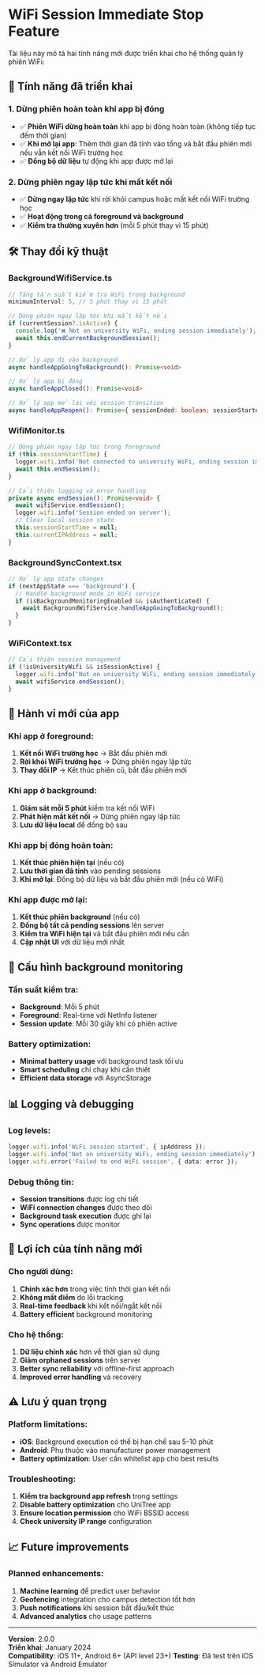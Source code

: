 # WiFi Session Immediate Stop Feature

Tài liệu này mô tả hai tính năng mới được triển khai cho hệ thống quản lý phiên WiFi:

## 🔄 Tính năng đã triển khai

### 1. **Dừng phiên hoàn toàn khi app bị đóng**
- ✅ **Phiên WiFi dừng hoàn toàn** khi app bị đóng hoàn toàn (không tiếp tục đếm thời gian)
- ✅ **Khi mở lại app**: Thêm thời gian đã tính vào tổng và bắt đầu phiên mới nếu vẫn kết nối WiFi trường học
- ✅ **Đồng bộ dữ liệu** tự động khi app được mở lại

### 2. **Dừng phiên ngay lập tức khi mất kết nối**
- ✅ **Dừng ngay lập tức** khi rời khỏi campus hoặc mất kết nối WiFi trường học
- ✅ **Hoạt động trong cả foreground và background**
- ✅ **Kiểm tra thường xuyên hơn** (mỗi 5 phút thay vì 15 phút)

## 🛠️ Thay đổi kỹ thuật

### BackgroundWifiService.ts
```typescript
// Tăng tần suất kiểm tra WiFi trong background
minimumInterval: 5, // 5 phút thay vì 15 phút

// Dừng phiên ngay lập tức khi mất kết nối
if (currentSession?.isActive) {
  console.log('❌ Not on university WiFi, ending session immediately');
  await this.endCurrentBackgroundSession();
}

// Xử lý app đi vào background
async handleAppGoingToBackground(): Promise<void>

// Xử lý app bị đóng
async handleAppClosed(): Promise<void>

// Xử lý app mở lại với session transition
async handleAppReopen(): Promise<{ sessionEnded: boolean; sessionStarted: boolean }>
```

### WifiMonitor.ts
```typescript
// Dừng phiên ngay lập tức trong foreground
if (this.sessionStartTime) {
  logger.wifi.info('Not connected to university WiFi, ending session immediately');
  await this.endSession();
}

// Cải thiện logging và error handling
private async endSession(): Promise<void> {
  await wifiService.endSession();
  logger.wifi.info('Session ended on server');
  // Clear local session state
  this.sessionStartTime = null;
  this.currentIPAddress = null;
}
```

### BackgroundSyncContext.tsx
```typescript
// Xử lý app state changes
if (nextAppState === 'background') {
  // Handle background mode in WiFi service
  if (isBackgroundMonitoringEnabled && isAuthenticated) {
    await BackgroundWifiService.handleAppGoingToBackground();
  }
}
```

### WiFiContext.tsx
```typescript
// Cải thiện session management
if (!isUniversityWifi && isSessionActive) {
  logger.wifi.info('Not on university WiFi, ending session immediately');
  await wifiService.endSession();
}
```

## 📱 Hành vi mới của app

### Khi app ở foreground:
1. **Kết nối WiFi trường học** → Bắt đầu phiên mới
2. **Rời khỏi WiFi trường học** → Dừng phiên ngay lập tức
3. **Thay đổi IP** → Kết thúc phiên cũ, bắt đầu phiên mới

### Khi app ở background:
1. **Giám sát mỗi 5 phút** kiểm tra kết nối WiFi
2. **Phát hiện mất kết nối** → Dừng phiên ngay lập tức
3. **Lưu dữ liệu local** để đồng bộ sau

### Khi app bị đóng hoàn toàn:
1. **Kết thúc phiên hiện tại** (nếu có)
2. **Lưu thời gian đã tính** vào pending sessions
3. **Khi mở lại**: Đồng bộ dữ liệu và bắt đầu phiên mới (nếu có WiFi)

### Khi app được mở lại:
1. **Kết thúc phiên background** (nếu có)
2. **Đồng bộ tất cả pending sessions** lên server
3. **Kiểm tra WiFi hiện tại** và bắt đầu phiên mới nếu cần
4. **Cập nhật UI** với dữ liệu mới nhất

## 🔧 Cấu hình background monitoring

### Tần suất kiểm tra:
- **Background**: Mỗi 5 phút
- **Foreground**: Real-time với NetInfo listener
- **Session update**: Mỗi 30 giây khi có phiên active

### Battery optimization:
- **Minimal battery usage** với background task tối ưu
- **Smart scheduling** chỉ chạy khi cần thiết
- **Efficient data storage** với AsyncStorage

## 📊 Logging và debugging

### Log levels:
```typescript
logger.wifi.info('WiFi session started', { ipAddress });
logger.wifi.info('Not on university WiFi, ending session immediately');
logger.wifi.error('Failed to end WiFi session', { data: error });
```

### Debug thông tin:
- **Session transitions** được log chi tiết
- **WiFi connection changes** được theo dõi
- **Background task execution** được ghi lại
- **Sync operations** được monitor

## 🚀 Lợi ích của tính năng mới

### Cho người dùng:
1. **Chính xác hơn** trong việc tính thời gian kết nối
2. **Không mất điểm** do lỗi tracking
3. **Real-time feedback** khi kết nối/ngắt kết nối
4. **Battery efficient** background monitoring

### Cho hệ thống:
1. **Dữ liệu chính xác** hơn về thời gian sử dụng
2. **Giảm orphaned sessions** trên server
3. **Better sync reliability** với offline-first approach
4. **Improved error handling** và recovery

## ⚠️ Lưu ý quan trọng

### Platform limitations:
- **iOS**: Background execution có thể bị hạn chế sau 5-10 phút
- **Android**: Phụ thuộc vào manufacturer power management
- **Battery optimization**: User cần whitelist app cho best results

### Troubleshooting:
1. **Kiểm tra background app refresh** trong settings
2. **Disable battery optimization** cho UniTree app
3. **Ensure location permission** cho WiFi BSSID access
4. **Check university IP range** configuration

## 📈 Future improvements

### Planned enhancements:
1. **Machine learning** để predict user behavior
2. **Geofencing** integration cho campus detection tốt hơn
3. **Push notifications** khi session bắt đầu/kết thúc
4. **Advanced analytics** cho usage patterns

---

**Version**: 2.0.0  
**Triển khai**: January 2024  
**Compatibility**: iOS 11+, Android 6+ (API level 23+)
**Testing**: Đã test trên iOS Simulator và Android Emulator 